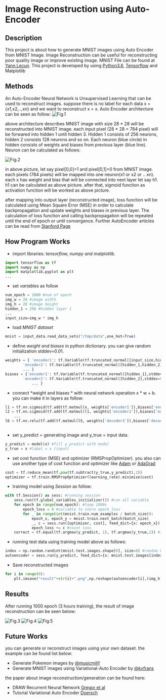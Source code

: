 # Image Reconstruction using Auto-Encoder
## Description ##
This project is about how to generate MNIST images using Auto Encoder from MNIST Image.
Image Reconstruction can be useful for reconstructing poor quality image or improve existing image.
MNIST File can be found at [Yann Lecun](http://yann.lecun.com/exdb/mnist/).
This project is developed by using [Python3.6](https://www.python.org/downloads/release/python-360/), [Tensorflow](http://tensorflow.org) and Matplotlib 

## Methods ##
An Auto-Encoder Neural Network is Unsupervised Learning that can be used to reconstruct images. suppose there is no label for each data x = {x1,x2,..,xn} and we want to reconstruct x = x. Auto Encoder architecture can be seen as follow:
![Fig.1](https://raw.github.com/tavgreen/generating_images/master/file/architecture.png?raw=true "Auto Encoder")

above architecture describes MNIST image with size 28 * 28 will be reconstructed into MNIST image. each input pixel (28 * 28 = 784 pixel) will be forwared into hidden 1 until hidden 3. Hidden 1 consists of 256 neurons, hidden 2 consists 128 neurons and so on. Each neuron (blue circle) in hidden consists of weights and biases from previous layer (blue line). Neuron can be calculated as follows:

![Fig.2](https://raw.github.com/tavgreen/generating_images/master/file/formula.png?raw=true "Auto Encoder")

in above picture, let say pixel[0,0]=1 and pixel[0,1]=0 from MNIST image. each pixels (784 pixels) will be mapped into one neuron(x1 or x2 or .. xn).  each x has weight and bias that will be connected into next layer let say h1. h1 can be calculated as above picture. after that, sigmoid function as activation function will be worked as above picture.

after mapping into output layer (reconstructed image), loss function will be calculated using Mean Square Error (MSE) in order to calculate backpropagation and update weights and biases in previous layer. The calculation of loss function and calling backpropagation will be repeated until the end of epoch or until convergence.
Further AutoEncoder articles can be read from [Stanford Page](http://ufldl.stanford.edu/tutorial/unsupervised/Autoencoders/)

## How Program Works ##
- import libraries: *tensorflow, numpy and matplotlib*.
```python
import tensorflow as tf
import numpy as np
import matplotlib.pyplot as plt
...
```
- set *variables* as follow
```python
num_epoch = 1000 #num of epoch
img_w = 28 #image width
img_h = 28 #image height
hidden_1 = 256 #hidden layer 1
...
input_size=img_w * img_h
```
- load *MNIST dataset*
```python
mnist = input_data.read_data_sets("/tmp/data",one_hot=True)
```
- define *weight and biases* in python dictionary. you can give random initialization stddev=0.01.
```python
weights = { 'encoder1': tf.Variable(tf.truncated_normal([input_size,hidden_1],stddev=0.01)), #connect 28 * 28 --> 256
		'encoder2': tf.Variable(tf.truncated_normal([hidden_1,hidden_2],stddev=0.01)), #connect 256 --> 128
		... }
biases = {'encoder1': tf.Variable(tf.truncated_normal([hidden_1],stddev=0.01)),
		'encoder2': tf.Variable(tf.truncated_normal([hidden_2],stddev=0.01)),
    		... }
```
- connect *weight and biases * with neural network operation x * w + b. you can make it in layers as follow:
```python
l1 = tf.nn.sigmoid(tf.add(tf.matmul(x, weights['encoder1']),biases['encoder1'])) #layer 1 = x * w1 + b
l2 = tf.nn.sigmoid(tf.add(tf.matmul(l1, weights['encoder2']),biases['encoder2']))#layer 2 = l1 * w2 + b
	...
l6 = tf.nn.relu(tf.add(tf.matmul(l5, weights['decoder3']),biases['decoder3']))#layer 6 = l5 * w6 + b
	
```
- set y_predict = generating image and y_true = input data.
```python
y_predict = model(x) #fill y_predict with model
y_true = x #label = x (input)
```
- set cost function (MSE) and optimizer (RMSPropOptimizer). you also can use another type of cost function and optimizer like [Adam](https://www.tensorflow.org/api_docs/p…) or [AdaGrad](https://www.tensorflow.org/api_docs/python/tf/train/AdagradOptimizer)
```python
cost = tf.reduce_mean(tf.pow(tf.subtract(y_true,y_predict),2))
optimizer = tf.train.RMSPropOptimizer(learning_rate).minimize(cost)	
```
- training model using *Session* as follow:
```python
with tf.Session() as sess: #running session
	sess.run(tf.global_variables_initializer()) #run all variable
	for epoch in range(num_epoch): #loop 1000x
		epoch_loss = 0 #variable to store epoch_loss
		for _ in range(int(mnist.train.num_examples / batch_size)):
			epoch_x, epoch_y = mnist.train.next_batch(batch_size)
			_, c = sess.run([optimizer, cost], feed_dict={x: epoch_x}) #feed forward
			epoch_loss += c #count loss
	correct = tf.equal(tf.argmax(y_predict, 1), tf.argmax(y_true,1)) #if y_predict equals y_true than correct
```
- running test data using training model above as follows:
```python
index = np.random.randint(mnist.test.images.shape[0], size=8) #random 8 number from test data to be predicted
autoencoder = sess.run(y_predict, feed_dict={x: mnist.test.images[index]}) #predicted test data using model
```		
- Save reconstructed images
```python
for i in range(8):
	plt.imsave("result"+str(i)+".png",np.reshape(autoencoder[i],(img_h,img_h)), cmap=plt.get_cmap('gray'))
```
## Results ##
After running 1000 epoch (3 hours training), the result of image reconstruction can be seen below:

![Fig.3](https://raw.github.com/tavgreen/generating_images/master/file/4.png?raw=true "MNIST 4") ![Fig.4](https://raw.github.com/tavgreen/generating_images/master/file/6.png?raw=true "MNIST 6") ![Fig.5](https://raw.github.com/tavgreen/generating_images/master/file/7.png?raw=true "MNIST 7")
## Future Works ##
you can generate or reconstruct images using your own dataset. the example can be found list below:
-  Generate Pokemon images by [@musicmilif](https://github.com/musicmilif/Pokemon-Generator)
-  Generate MNIST images using Variational-Auto Encoder by [@kvfrans](https://github.com/kvfrans/variational-autoencoder)

the paper about image reconstruction/generation can be found here:
- DRAW Recurrent Neural Network [Gregor et al](https://arxiv.org/abs/1502.04623)
- Tutorial Variational Auto Encoder [Doersch](https://arxiv.org/abs/1606.05908)
